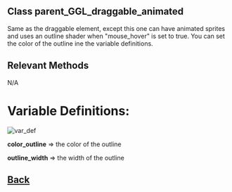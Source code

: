 ## Class parent_GGL_draggable_animated

Same as the draggable element, except this one can have animated sprites and uses an outline shader when "mouse_hover" is set to true.
You can set the color of the outline ine the variable definitions.

## Relevant Methods

N/A

# Variable Definitions:

![var_def](https://github.com/Ced30/GML-GUI-Library-GGL-Documentation/blob/main/Images/API/GGL_instance/parent_GGL_draggable_animated.png)

**color_outline** => the color of the outline

**outline_width** => the width of the outline

## [Back](https://github.com/Ced30/GML-GUI-Library-GGL-Documentation/blob/main/API/Instance%20Classes.md)
